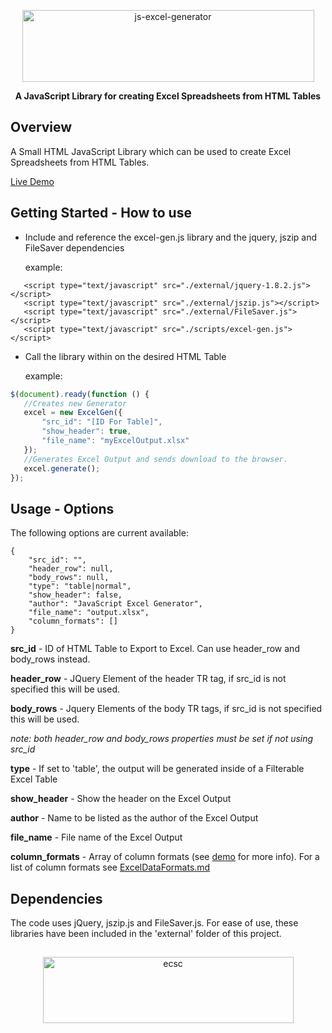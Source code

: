 <p align="center">
 <img width="467px" height="115" alt="js-excel-generator" src="https://i.imgur.com/Xw7Xfnv.png"/> 
</p>
<p align="center">
<b>A JavaScript Library for creating Excel Spreadsheets from HTML Tables</b>
</p>

## Overview
A Small HTML JavaScript Library which can be used to create Excel Spreadsheets 
from HTML Tables.  

[Live Demo](https://rawgit.com/ecscstatsconsulting/js-excel-generator/master/demo.htm)

## Getting Started - How to use

 - Include and reference the excel-gen.js library and the jquery, jszip and FileSaver dependencies
 
    example:
 ```
    <script type="text/javascript" src="./external/jquery-1.8.2.js"></script>
    <script type="text/javascript" src="./external/jszip.js"></script>
    <script type="text/javascript" src="./external/FileSaver.js"></script>
    <script type="text/javascript" src="./scripts/excel-gen.js"></script>
 ```
 - Call the library within on the desired HTML Table
    
    example:
    
 ```javascript
 $(document).ready(function () {
    //Creates new Generator
    excel = new ExcelGen({
        "src_id": "[ID For Table]",
        "show_header": true,
        "file_name": "myExcelOutput.xlsx"
    });
    //Generates Excel Output and sends download to the browser.
    excel.generate();
});
 ```
 
## Usage - Options
The following options are current available:
```
{
    "src_id": "",
    "header_row": null,
    "body_rows": null,
    "type": "table|normal",
    "show_header": false,
    "author": "JavaScript Excel Generator",
    "file_name": "output.xlsx",
    "column_formats": []
}
```

**src_id** - ID of HTML Table to Export to Excel.  Can use header_row and body_rows instead.

**header_row** - JQuery Element of the header TR tag, if src_id is not specified this will be used.

**body_rows** - Jquery Elements of the body TR tags, if src_id is not specified this will be used.

*note: both header_row and body_rows properties must be set if not using src_id*

**type** - If set to 'table', the output will be generated inside of a Filterable Excel Table

**show_header** - Show the header on the Excel Output

**author** - Name to be listed as the author of the Excel Output

**file_name** - File name of the Excel Output

**column_formats** - Array of column formats (see [demo](https://rawgit.com/ecscstatsconsulting/js-excel-generator/master/demo.htm) for more info).  For a list of column formats see [ExcelDataFormats.md](ExcelDataFormats.md)

## Dependencies
The code uses jQuery, jszip.js and FileSaver.js.  For ease of use, these libraries 
have been included in the 'external' folder of this project.

##

<p align="center">
 <img width="401px" height="106" alt="ecsc" src="https://i.imgur.com/SzVdycv.png"/> 
</p>

